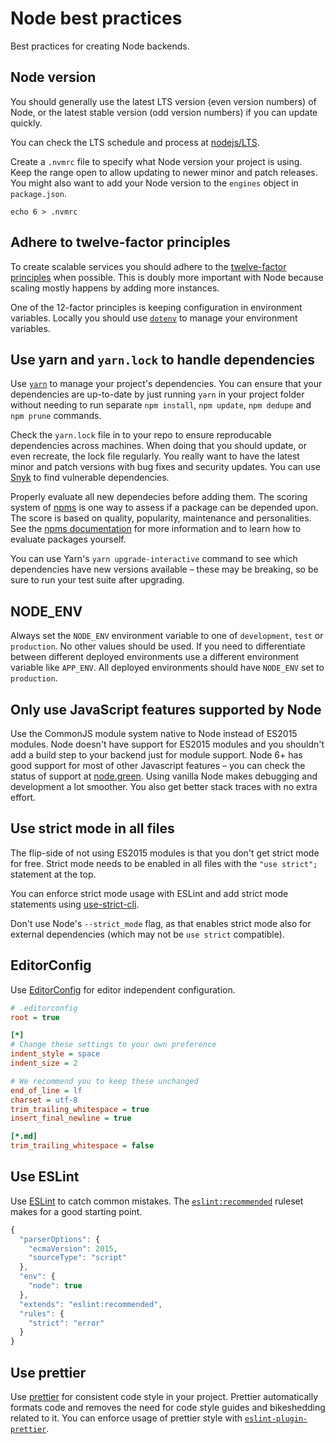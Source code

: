 # Node best practices

Best practices for creating Node backends.

## Node version

You should generally use the latest LTS version (even version numbers) of Node,
or the latest stable version (odd version numbers) if you can update quickly.

You can check the LTS schedule and process at [nodejs/LTS](https://github.com/nodejs/LTS#lts-schedule1).

Create a `.nvmrc` file to specify what Node version your project is using.
Keep the range open to allow updating to newer minor and patch releases.
You might also want to add your Node version to the `engines` object in `package.json`.

    echo 6 > .nvmrc

## Adhere to twelve-factor principles

To create scalable services you should adhere to the [twelve-factor principles](https://12factor.net/) when possible.
This is doubly more important with Node because scaling mostly happens by adding more instances.

One of the 12-factor principles is keeping configuration in environment variables.
Locally you should use [`dotenv`](https://github.com/motdotla/dotenv) to manage your environment variables.

## Use yarn and `yarn.lock` to handle dependencies

Use [`yarn`](https://yarnpkg.com/en/) to manage your project's dependencies.
You can ensure that your dependencies are up-to-date by just running `yarn` in your project folder without needing to run separate `npm install`, `npm update`, `npm dedupe` and `npm prune` commands.

Check the `yarn.lock` file in to your repo to ensure reproducable dependencies across machines.
When doing that you should update, or even recreate, the lock file regularly.
You really want to have the latest minor and patch versions with bug fixes and security updates.
You can use [Snyk](https://snyk.io/) to find vulnerable dependencies.

Properly evaluate all new dependecies before adding them.
The scoring system of [npms](https://npms.io/) is one way to assess if a package can be depended upon.
The score is based on quality, popularity, maintenance and personalities.
See the [npms documentation](https://github.com/npms-io/npms-analyzer/blob/master/docs/architecture.md#evaluators) for more information and to learn how to evaluate packages yourself.

You can use Yarn's `yarn upgrade-interactive` command to see which dependencies have new versions available – these may be breaking, so be sure to run your test suite after upgrading.

## NODE_ENV

Always set the `NODE_ENV` environment variable to one of `development`, `test` or `production`. No other values should be used.
If you need to differentiate between different deployed environments use a different environment variable like `APP_ENV`.
All deployed environments should have `NODE_ENV` set to `production`.

## Only use JavaScript features supported by Node

Use the CommonJS module system native to Node instead of ES2015 modules.
Node doesn't have support for ES2015 modules and you shouldn't add a build step to your backend just for module support.
Node 6+ has good support for most of other Javascript features – you can check the status of support at [node.green](http://node.green/).
Using vanilla Node makes debugging and development a lot smoother. You also get better stack traces with no extra effort.

## Use strict mode in all files

The flip-side of not using ES2015 modules is that you don't get strict mode for free.
Strict mode needs to be enabled in all files with the `"use strict";` statement at the top.

You can enforce strict mode usage with ESLint and add strict mode statements using [use-strict-cli](https://github.com/philidem/use-strict-cli).

Don't use Node's `--strict_mode` flag, as that enables strict mode also for external dependencies (which may not be `use strict` compatible).

## EditorConfig

Use [EditorConfig](http://editorconfig.org/) for editor independent configuration.

```ini
# .editorconfig
root = true

[*]
# Change these settings to your own preference
indent_style = space
indent_size = 2

# We recommend you to keep these unchanged
end_of_line = lf
charset = utf-8
trim_trailing_whitespace = true
insert_final_newline = true

[*.md]
trim_trailing_whitespace = false
```

## Use ESLint

Use [ESLint](http://eslint.org/) to catch common mistakes.
The [`eslint:recommended`](http://eslint.org/docs/rules/) ruleset makes for a good starting point.

```js
{
  "parserOptions": {
    "ecmaVersion": 2015,
    "sourceType": "script"
  },
  "env": {
    "node": true
  },
  "extends": "eslint:recommended",
  "rules": {
    "strict": "error"
  }
}
```

## Use prettier

Use [prettier](https://github.com/prettier/prettier) for consistent code style in your project.
Prettier automatically formats code and removes the need for code style guides and bikeshedding related to it.
You can enforce usage of prettier style with [`eslint-plugin-prettier`](https://github.com/not-an-aardvark/eslint-plugin-prettier).
